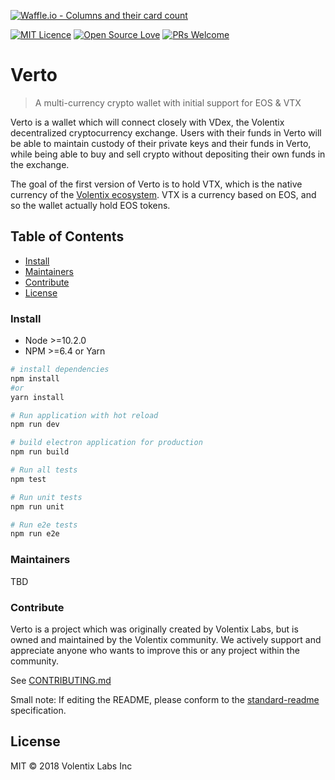 [![Waffle.io - Columns and their card count](https://badge.waffle.io/Volentix/verto.svg?columns=all)](https://waffle.io/Volentix/verto)

<!-- [![CircleCI](https://circleci.com/gh/4ban/verto.svg?style=svg&circle-token=ee8228f3ac89322eecf608beac7bac06cbd636c7)](https://circleci.com/gh/4ban/verto) -->
[![MIT Licence](https://badges.frapsoft.com/os/mit/mit.svg?v=103)](https://github.com/Volentix/verto/blob/master/LICENSE)
[![Open Source Love](https://badges.frapsoft.com/os/v2/open-source.svg?v=103)](https://github.com/Volentix/)
[![PRs Welcome](https://img.shields.io/badge/PRs-welcome-brightgreen.svg?style=flat-square)](http://makeapullrequest.com)

# Verto

> A multi-currency crypto wallet with initial support for EOS & VTX

Verto is a wallet which will connect closely with VDex, the Volentix decentralized
cryptocurrency exchange. Users with their funds in Verto will be able to maintain
custody of their private keys and their funds in Verto, while being able to buy and
sell crypto without depositing their own funds in the exchange.

The goal of the first version of Verto is to hold VTX, which is the native currency
of the [Volentix ecosystem](https://volentix.io). VTX is a currency based on EOS, and so
the wallet actually hold EOS tokens.

## Table of Contents

- [Install](#install)
- [Maintainers](#maintainers)
- [Contribute](#contribute)
- [License](#license)

### Install

- Node >=10.2.0
- NPM >=6.4 or Yarn

``` bash
# install dependencies
npm install
#or
yarn install

# Run application with hot reload
npm run dev

# build electron application for production
npm run build

# Run all tests
npm test

# Run unit tests
npm run unit

# Run e2e tests
npm run e2e
```

### Maintainers

TBD

### Contribute

Verto is a project which was originally created by Volentix Labs, but is owned and
maintained by the Volentix community. We actively support and appreciate anyone
who wants to improve this or any project within the community.

See [CONTRIBUTING.md](CONTRIBUTING.md)

Small note: If editing the README, please conform to the [standard-readme](https://github.com/RichardLitt/standard-readme) specification.

## License

MIT © 2018 Volentix Labs Inc
